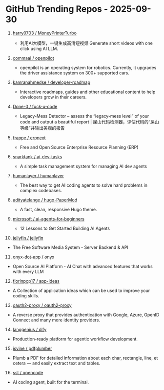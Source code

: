 # GitHub Trending Repos - 2025-09-30

1. [harry0703 /    MoneyPrinterTurbo](https://github.com/harry0703/MoneyPrinterTurbo)
   - 利用AI大模型，一键生成高清短视频 Generate short videos with one click using AI LLM.

2. [commaai /    openpilot](https://github.com/commaai/openpilot)
   - openpilot is an operating system for robotics. Currently, it upgrades the driver assistance system on 300+ supported cars.

3. [kamranahmedse /    developer-roadmap](https://github.com/kamranahmedse/developer-roadmap)
   - Interactive roadmaps, guides and other educational content to help developers grow in their careers.

4. [Done-0 /    fuck-u-code](https://github.com/Done-0/fuck-u-code)
   - Legacy-Mess Detector – assess the “legacy-mess level” of your code and output a beautiful report | 屎山代码检测器，评估代码的“屎山等级”并输出美观的报告

5. [frappe /    erpnext](https://github.com/frappe/erpnext)
   - Free and Open Source Enterprise Resource Planning (ERP)

6. [snarktank /    ai-dev-tasks](https://github.com/snarktank/ai-dev-tasks)
   - A simple task management system for managing AI dev agents

7. [humanlayer /    humanlayer](https://github.com/humanlayer/humanlayer)
   - The best way to get AI coding agents to solve hard problems in complex codebases.

8. [adityatelange /    hugo-PaperMod](https://github.com/adityatelange/hugo-PaperMod)
   - A fast, clean, responsive Hugo theme.

9. [microsoft /    ai-agents-for-beginners](https://github.com/microsoft/ai-agents-for-beginners)
   - 12 Lessons to Get Started Building AI Agents

10. [jellyfin /    jellyfin](https://github.com/jellyfin/jellyfin)
   - The Free Software Media System - Server Backend & API

11. [onyx-dot-app /    onyx](https://github.com/onyx-dot-app/onyx)
   - Open Source AI Platform - AI Chat with advanced features that works with every LLM

12. [florinpop17 /    app-ideas](https://github.com/florinpop17/app-ideas)
   - A Collection of application ideas which can be used to improve your coding skills.

13. [oauth2-proxy /    oauth2-proxy](https://github.com/oauth2-proxy/oauth2-proxy)
   - A reverse proxy that provides authentication with Google, Azure, OpenID Connect and many more identity providers.

14. [langgenius /    dify](https://github.com/langgenius/dify)
   - Production-ready platform for agentic workflow development.

15. [jsvine /    pdfplumber](https://github.com/jsvine/pdfplumber)
   - Plumb a PDF for detailed information about each char, rectangle, line, et cetera — and easily extract text and tables.

16. [sst /    opencode](https://github.com/sst/opencode)
   - AI coding agent, built for the terminal.

